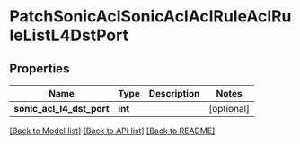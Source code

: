 # PatchSonicAclSonicAclAclRuleAclRuleListL4DstPort

## Properties
Name | Type | Description | Notes
------------ | ------------- | ------------- | -------------
**sonic_acl_l4_dst_port** | **int** |  | [optional] 

[[Back to Model list]](../README.md#documentation-for-models) [[Back to API list]](../README.md#documentation-for-api-endpoints) [[Back to README]](../README.md)


